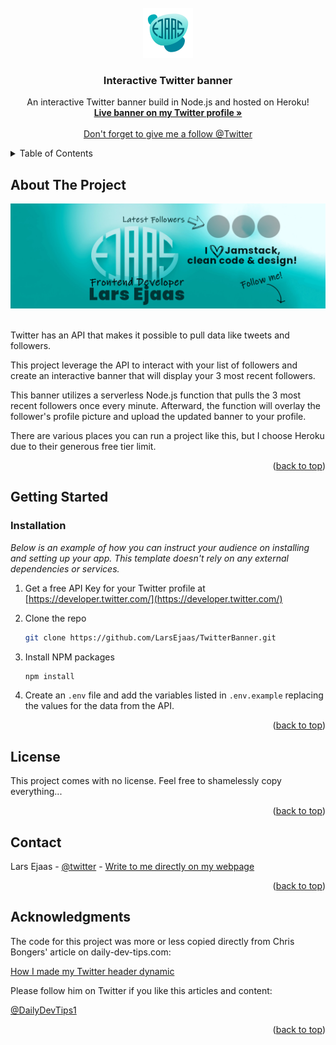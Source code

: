 <div id="top"></div>

<!-- PROJECT LOGO -->
<br />
<div align="center">
  <a href="https://larsEjaas.com/en/">
    <img src="logo.png" alt="Ejaas Logo" width="80" height="80">
  </a>

  <h3 align="center">Interactive Twitter banner</h3>

  <p align="center">
    An interactive Twitter banner build in Node.js and hosted on Heroku!
    <br />
    <a href="https://twitter.com/LarsEjaas"><strong>Live banner on my Twitter profile »</strong></a>
    <br />
    <br />
    <a href="https://twitter.com/LarsEjaas?ref_src=twsrc%5Etfw" class="twitter-follow-button" data-show-count="false">Don't forget to give me a follow @Twitter</a>
  </p>
</div>

<!-- TABLE OF CONTENTS -->
<details>
  <summary>Table of Contents</summary>
  <ol>
    <li>
      <a href="#about-the-project">About The Project</a>
    </li>
    <li>
      <a href="#getting-started">Getting Started</a>
      <ul>
        <li><a href="#installation">Installation</a></li>
      </ul>
    </li>
    <li><a href="#license">License</a></li>
    <li><a href="#contact">Contact</a></li>
    <li><a href="#acknowledgments">Acknowledgments</a></li>
  </ol>
</details>

<!-- ABOUT THE PROJECT -->

## About The Project

[![Product Name Screen Shot][product-screenshot]](1500x500.jpg)
<br />
<br />

Twitter has an API that makes it possible to pull data like tweets and followers.

This project leverage the API to interact with your list of followers and create an interactive banner that will display your 3 most recent followers.

This banner utilizes a serverless Node.js function that pulls the 3 most recent followers once every minute. Afterward, the function will overlay the follower's profile picture and upload the updated banner to your profile.

There are various places you can run a project like this, but I choose Heroku due to their generous free tier limit.

<p align="right">(<a href="#top">back to top</a>)</p>

<!-- GETTING STARTED -->

## Getting Started

### Installation

_Below is an example of how you can instruct your audience on installing and setting up your app. This template doesn't rely on any external dependencies or services._

1. Get a free API Key for your Twitter profile at [https://developer.twitter.com/](https://developer.twitter.com/)

2. Clone the repo
   ```sh
   git clone https://github.com/LarsEjaas/TwitterBanner.git
   ```
3. Install NPM packages
   ```sh
   npm install
   ```
4. Create an `.env` file and add the variables listed in `.env.example` replacing the values for the data from the API.

<p align="right">(<a href="#top">back to top</a>)</p>

<!-- LICENSE -->

## License

This project comes with no license. Feel free to shamelessly copy everything...

<p align="right">(<a href="#top">back to top</a>)</p>

<!-- CONTACT -->

## Contact

Lars Ejaas - [@twitter](https://twitter.com/larsEjaas) - [Write to me directly on my webpage](https://larsEjaas.com/en/)

<p align="right">(<a href="#top">back to top</a>)</p>

<!-- ACKNOWLEDGMENTS -->

## Acknowledgments

The code for this project was more or less copied directly from Chris Bongers' article on daily-dev-tips.com:

[How I made my Twitter header dynamic](https://daily-dev-tips.com/posts/how-i-made-my-twitter-header-dynamic/)

Please follow him on Twitter if you like this articles and content:

[@DailyDevTips1](https://twitter.com/DailyDevTips1)

<p align="right">(<a href="#top">back to top</a>)</p>

<!-- LINKS FOR IMAGES -->

[product-screenshot]: 1500x500.jpg
